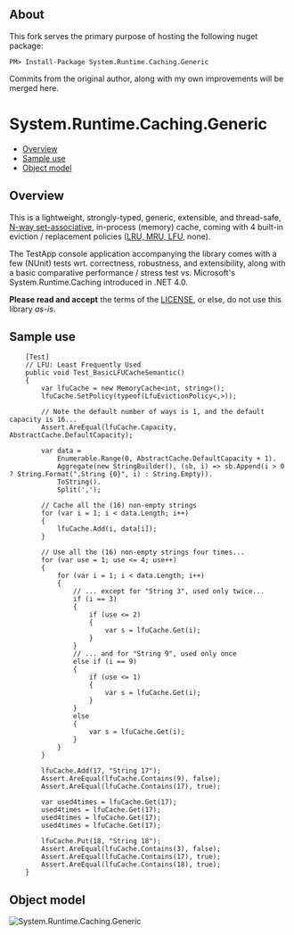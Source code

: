 About
-----

This fork serves the primary purpose of hosting the following nuget package:
```
PM> Install-Package System.Runtime.Caching.Generic
```
Commits from the original author, along with my own improvements will be merged here.


System.Runtime.Caching.Generic
==============================

* <a href="#Overview">Overview</a>
* <a href="#Sample">Sample use</a>
* <a href="#ObjectModel">Object model</a>

<a name="Overview"></a>

Overview
--------

This is a lightweight, strongly-typed, generic, extensible, and thread-safe, [N-way set-associative](https://en.wikipedia.org/wiki/CPU_cache#Associativity), in-process (memory) cache, coming with 4 built-in eviction / replacement policies ([LRU, MRU, LFU](https://en.wikipedia.org/wiki/Cache_algorithms#Examples), none).

The TestApp console application accompanying the library comes with a few (NUnit) tests wrt. correctness, robustness, and extensibility, along with a basic comparative performance / stress test vs. Microsoft's System.Runtime.Caching introduced in .NET 4.0.

**Please read and accept** the terms of the [LICENSE](https://raw.githubusercontent.com/ysharplanguage/GenericMemoryCache/master/LICENSE.md), or else, do not use this library *as-is*.

<a name="Sample"></a>

Sample use
----------

        [Test]
        // LFU: Least Frequently Used
        public void Test_BasicLFUCacheSemantic()
        {
            var lfuCache = new MemoryCache<int, string>();
            lfuCache.SetPolicy(typeof(LfuEvictionPolicy<,>));
            
            // Note the default number of ways is 1, and the default capacity is 16...
            Assert.AreEqual(lfuCache.Capacity, AbstractCache.DefaultCapacity);

            var data =
                Enumerable.Range(0, AbstractCache.DefaultCapacity + 1).
                Aggregate(new StringBuilder(), (sb, i) => sb.Append(i > 0 ? String.Format(",String {0}", i) : String.Empty)).
                ToString().
                Split(',');

            // Cache all the (16) non-empty strings
            for (var i = 1; i < data.Length; i++)
            {
                lfuCache.Add(i, data[i]);
            }

            // Use all the (16) non-empty strings four times...
            for (var use = 1; use <= 4; use++)
            {
                for (var i = 1; i < data.Length; i++)
                {
                    // ... except for "String 3", used only twice...
                    if (i == 3)
                    {
                        if (use <= 2)
                        {
                            var s = lfuCache.Get(i);
                        }
                    }
                    // ... and for "String 9", used only once
                    else if (i == 9)
                    {
                        if (use <= 1)
                        {
                            var s = lfuCache.Get(i);
                        }
                    }
                    else
                    {
                        var s = lfuCache.Get(i);
                    }
                }
            }

            lfuCache.Add(17, "String 17");
            Assert.AreEqual(lfuCache.Contains(9), false);
            Assert.AreEqual(lfuCache.Contains(17), true);

            var used4times = lfuCache.Get(17);
            used4times = lfuCache.Get(17);
            used4times = lfuCache.Get(17);
            used4times = lfuCache.Get(17);

            lfuCache.Put(18, "String 18");
            Assert.AreEqual(lfuCache.Contains(3), false);
            Assert.AreEqual(lfuCache.Contains(17), true);
            Assert.AreEqual(lfuCache.Contains(18), true);
        }
		
<a name="ObjectModel"></a>

Object model
------------

![System.Runtime.Caching.Generic][System.Runtime.Caching.Generic.png]

[System.Runtime.Caching.Generic.png]: http://i.imgur.com/Wj7yl0s.png "System.Runtime.Caching.Generic"
